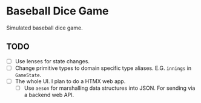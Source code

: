 # Baseball Dice Game

Simulated baseball dice game.

## TODO
- [ ] Use lenses for state changes.
- [ ] Change primitive types to domain specific type aliases. E.G. `innings` in
`GameState`.
- [ ] The whole UI. I plan to do a HTMX web app.
  - [ ] Use `aeson` for marshalling data structures into JSON. For sending via a
    backend web API.
